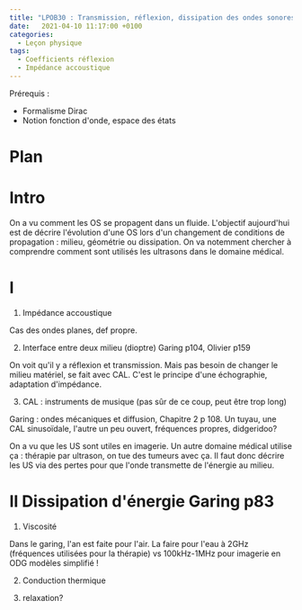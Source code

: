```yaml
---
title: "LPOB30 : Transmission, réflexion, dissipation des ondes sonores"
date:   2021-04-10 11:17:00 +0100
categories:
  - Leçon physique
tags:
  - Coefficients réflexion
  - Impédance accoustique
---
```

Prérequis : 
- Formalisme Dirac
- Notion fonction d'onde, espace des états

# Plan
# Intro
On a vu comment les OS se propagent dans un fluide. L'objectif aujourd'hui est de décrire l'évolution d'une OS lors d'un changement de conditions de propagation : milieu, géométrie
ou dissipation. On va notemment chercher à comprendre comment sont utilisés les ultrasons dans le domaine médical.
# I 
1) Impédance accoustique

Cas des ondes planes, def propre.

2) Interface entre deux milieu (dioptre) Garing p104, Olivier p159

On voit qu'il y a réflexion et transmission. Mais pas besoin de changer le milieu matériel, se fait avec CAL. C'est le principe d'une échographie, adaptation d'impédance.

3) CAL :  instruments de musique (pas sûr de ce coup, peut être trop long)

Garing : ondes mécaniques et diffusion,  Chapitre 2 p 108. Un tuyau, une CAL sinusoïdale, l'autre un peu ouvert, fréquences propres, didgeridoo?

On a vu que les US sont utiles en imagerie. Un autre domaine médical utilise ça : thérapie par ultrason, on tue des tumeurs avec ça. Il faut donc décrire les US via des pertes pour
 que l'onde transmette de l'énergie au milieu.
 
 # II Dissipation d'énergie Garing p83
 1) Viscosité

Dans le garing, l'an est faite pour l'air. La faire pour l'eau à 2GHz (fréquences utilisées pour la thérapie) vs 100kHz-1MHz pour imagerie en ODG modèles simplifié !

2) Conduction thermique

3) relaxation?
